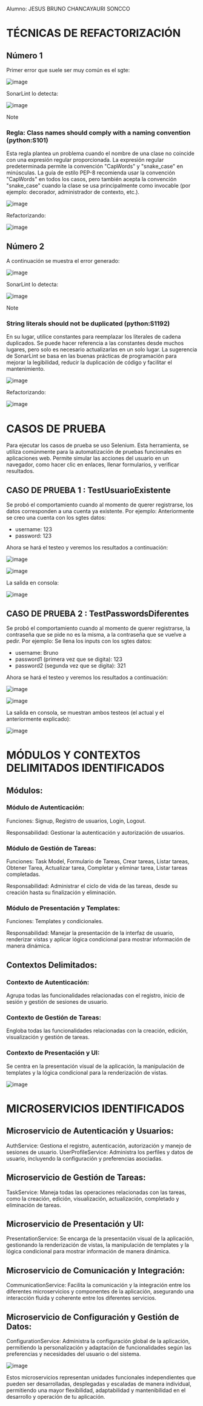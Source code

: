 Alumno: JESUS BRUNO CHANCAYAURI SONCCO

# TÉCNICAS DE REFACTORIZACIÓN

## Número 1
Primer error que suele ser muy común es el sgte:

![image](https://github.com/SergioMenaQuispe/django-notes-ISII/assets/87840475/8e789592-013c-4696-82da-0fd5920294f4)

SonarLint lo detecta:

![image](https://github.com/SergioMenaQuispe/django-notes-ISII/assets/87840475/7404de14-ec45-4704-a902-6394b614fde3)

>[!NOTE]
>### Regla: Class names should comply with a naming convention (python:S101)
>Esta regla plantea un problema cuando el nombre de una clase no coincide con una expresión regular proporcionada.
>La expresión regular predeterminada permite la convención "CapWords" y "snake_case" en minúsculas. La guía de estilo PEP-8 recomienda usar la convención "CapWords" en todos los casos, pero también acepta la convención "snake_case" cuando la clase se usa principalmente como invocable (por ejemplo: decorador, administrador de contexto, etc.).

![image](https://github.com/SergioMenaQuispe/django-notes-ISII/assets/87840475/0e71a8f3-6635-40d8-a2bb-4af7726e2a4e)

Refactorizando:

![image](https://github.com/SergioMenaQuispe/django-notes-ISII/assets/87840475/92480754-fcc4-4017-9c0c-b74cd4a93d0d)


## Número 2
A continuación se muestra el error generado:

![image](https://github.com/SergioMenaQuispe/django-notes-ISII/assets/87840475/bc57ced9-5024-4829-a016-337c340d429f)


SonarLint lo detecta:

![image](https://github.com/SergioMenaQuispe/django-notes-ISII/assets/87840475/f7d256b7-5e39-4c73-af1e-111a84beb2bb)


>[!NOTE]
>### String literals should not be duplicated (python:S1192)
>En su lugar, utilice constantes para reemplazar los literales de cadena duplicados. Se puede hacer referencia a las constantes desde muchos lugares, pero solo es necesario actualizarlas en un solo lugar.
>La sugerencia de SonarLint se basa en las buenas prácticas de programación para mejorar la legibilidad, reducir la duplicación de código y facilitar el mantenimiento.

![image](https://github.com/SergioMenaQuispe/django-notes-ISII/assets/87840475/4f86c1fa-0ce2-4015-b4c3-589941eb5282)


Refactorizando:

![image](https://github.com/SergioMenaQuispe/django-notes-ISII/assets/87840475/96d14d95-c9f1-4c92-bbc4-63fd9b63382e)


# CASOS DE PRUEBA
Para ejecutar los casos de prueba se uso Selenium. Esta herramienta, se utiliza comúnmente para la automatización de pruebas funcionales en aplicaciones web. Permite simular las acciones del usuario en un navegador, como hacer clic en enlaces, llenar formularios, y verificar resultados.
## CASO DE PRUEBA 1 : TestUsuarioExistente
Se probó el comportamiento cuando al momento de querer registrarse, los datos corresponden a una cuenta ya existente.
Por ejemplo: Anteriormente se creo una cuenta con los sgtes datos:
- username: 123
- password: 123

Ahora se hará el testeo y veremos los resultados a continuación:

![image](https://github.com/SergioMenaQuispe/django-notes-ISII/assets/87840475/eba26af6-a7d0-4b99-9875-5fb268d59781)

![image](https://github.com/SergioMenaQuispe/django-notes-ISII/assets/87840475/b35dbe58-7389-44c8-a1f9-34748d3488b6)

La salida en consola:

![image](https://github.com/SergioMenaQuispe/django-notes-ISII/assets/87840475/8383f772-d463-4d82-8b9c-305a0ace2431)

## CASO DE PRUEBA 2 : TestPasswordsDiferentes
Se probó el comportamiento cuando al momento de querer registrarse, la contraseña que se pide no es la misma, a la contraseña que se vuelve a pedir.
Por ejemplo: Se llena los inputs con los sgtes datos:
- username: Bruno
- password1 (primera vez que se digita): 123
- password2 (segunda vez que se digita): 321

Ahora se hará el testeo y veremos los resultados a continuación:

![image](https://github.com/SergioMenaQuispe/django-notes-ISII/assets/87840475/e5e0c5ed-b288-4ffd-9a61-380a27b44e2d)

![image](https://github.com/SergioMenaQuispe/django-notes-ISII/assets/87840475/4f9f9757-f7b0-48ab-8e19-9b3470ef2df6)


La salida en consola, se muestran ambos testeos (el actual y el anteriormente explicado):

![image](https://github.com/SergioMenaQuispe/django-notes-ISII/assets/87840475/9265ab5b-cd17-457c-b027-ba2f6200a41d)

# MÓDULOS Y CONTEXTOS DELIMITADOS IDENTIFICADOS

## Módulos:
### Módulo de Autenticación:
Funciones: Signup, Registro de usuarios, Login, Logout.

Responsabilidad: Gestionar la autenticación y autorización de usuarios.
### Módulo de Gestión de Tareas:
Funciones: Task Model, Formulario de Tareas, Crear tareas, Listar tareas, Obtener Tarea,
Actualizar tarea, Completar y eliminar tarea, Listar tareas completadas.

Responsabilidad: Administrar el ciclo de vida de las tareas, desde su creación hasta su
finalización y eliminación.

### Módulo de Presentación y Templates:
Funciones: Templates y condicionales.

Responsabilidad: Manejar la presentación de la interfaz de usuario, renderizar vistas y
aplicar lógica condicional para mostrar información de manera dinámica.

## Contextos Delimitados:
### Contexto de Autenticación:
Agrupa todas las funcionalidades relacionadas con el registro, inicio de sesión y gestión de
sesiones de usuario.
### Contexto de Gestión de Tareas:
Engloba todas las funcionalidades relacionadas con la creación, edición, visualización y
gestión de tareas.
### Contexto de Presentación y UI:
Se centra en la presentación visual de la aplicación, la manipulación de templates y la lógica
condicional para la renderización de vistas.

![image](https://github.com/SergioMenaQuispe/django-notes-ISII/assets/87840475/99931412-bb05-4103-b619-891b506a55e1)

# MICROSERVICIOS IDENTIFICADOS

## Microservicio de Autenticación y Usuarios:
AuthService: Gestiona el registro, autenticación, autorización y manejo de sesiones de usuario.
UserProfileService: Administra los perfiles y datos de usuario, incluyendo la configuración y
preferencias asociadas.
## Microservicio de Gestión de Tareas:
TaskService: Maneja todas las operaciones relacionadas con las tareas, como la creación, edición,
visualización, actualización, completado y eliminación de tareas.
## Microservicio de Presentación y UI:
PresentationService: Se encarga de la presentación visual de la aplicación, gestionando la
renderización de vistas, la manipulación de templates y la lógica condicional para mostrar
información de manera dinámica.
## Microservicio de Comunicación y Integración:
CommunicationService: Facilita la comunicación y la integración entre los diferentes microservicios
y componentes de la aplicación, asegurando una interacción fluida y coherente entre los diferentes
servicios.
## Microservicio de Configuración y Gestión de Datos:
ConfigurationService: Administra la configuración global de la aplicación, permitiendo la
personalización y adaptación de funcionalidades según las preferencias y necesidades del usuario
o del sistema.

![image](https://github.com/SergioMenaQuispe/django-notes-ISII/assets/87840475/b5000e9e-b583-415e-ad4c-5d9bb5569999)


Estos microservicios representan unidades funcionales independientes que pueden ser
desarrolladas, desplegadas y escaladas de manera individual, permitiendo una mayor flexibilidad,
adaptabilidad y mantenibilidad en el desarrollo y operación de tu aplicación.

